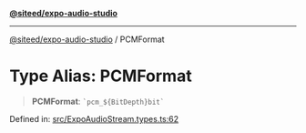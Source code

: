 [**@siteed/expo-audio-studio**](../README.md)

***

[@siteed/expo-audio-studio](../README.md) / PCMFormat

# Type Alias: PCMFormat

> **PCMFormat**: `` `pcm_${BitDepth}bit` ``

Defined in: [src/ExpoAudioStream.types.ts:62](https://github.com/deeeed/expo-audio-stream/blob/32f8c9ee1d65f52370798654be389de1569e851f/packages/expo-audio-studio/src/ExpoAudioStream.types.ts#L62)
